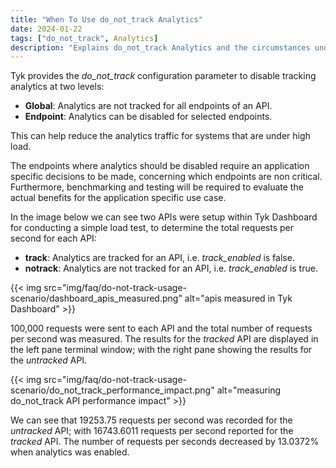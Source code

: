 ```yaml
---
title: "When To Use do_not_track Analytics"
date: 2024-01-22
tags: ["do_not_track", Analytics]
description: "Explains do_not_track Analytics and the circumstances under which it should be used"
---
```


Tyk provides the *do_not_track* configuration parameter to disable tracking analytics at two levels:

- **Global**: Analytics are not tracked for all endpoints of an API.
- **Endpoint**: Analytics can be disabled for selected endpoints.

This can help reduce the analytics traffic for systems that are under high load.

The endpoints where analytics should be disabled require an application specific decisions to be made, concerning which endpoints are non critical. Furthermore, benchmarking and testing will be required to evaluate the actual benefits for the application specific use case.

In the image below we can see two APIs were setup within Tyk Dashboard for conducting a simple load test, to determine the total requests per second for each API:

- **track**: Analytics are tracked for an API, i.e. *track_enabled* is false.
- **notrack**: Analytics are not tracked for an API, i.e. *track_enabled* is true.

{{< img src="img/faq/do-not-track-usage-scenario/dashboard_apis_measured.png" alt="apis measured in Tyk Dashboard" >}}

100,000 requests were sent to each API and the total number of requests per second was measured. The results for the *tracked* API are displayed in the left pane terminal window; with the right pane showing the results for the *untracked* API.

{{< img src="img/faq/do-not-track-usage-scenario/do_not_track_performance_impact.png" alt="measuring do_not_track API performance impact" >}}

We can see that 19253.75 requests per second was recorded for the *untracked* API; with 16743.6011 requests per second reported for the *tracked* API. The number of requests per seconds decreased by 13.0372% when analytics was enabled.
